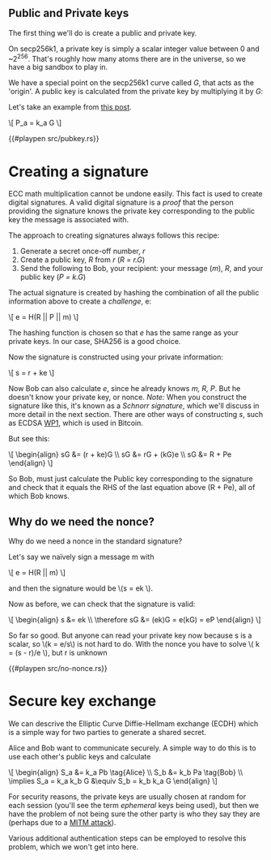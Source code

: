 
## Public and Private keys

The first thing we'll do is create a public and private key.

On secp256k1, a private key is simply a scalar integer value between 0 and ~2<sup>256</sup>. That's roughly how many
atoms there are in the universe, so we have a big sandbox to play in.

We have a special point on the secp256k1 curve called _G_, that acts as the 'origin'. A public key is calculated
from the private key by multiplying it by _G_:

Let's take an example from [this post](https://chuckbatson.wordpress.com/2014/11/26/secp256k1-test-vectors/).

\\[
  P_a = k_a G
\\]

{{#playpen src/pubkey.rs}}

# Creating a signature

ECC math multiplication cannot be undone easily. This fact is used to create digital signatures. A valid digital signature is
a _proof_ that the person providing the signature knows the private key corresponding to the public key the message
is associated with.

The approach to creating signatures always follows this recipe:

1. Generate a secret once-off number, _r_
1. Create a public key, _R_ from _r_ (_R = r.G_)
1. Send the following to Bob, your recipient: your message (_m_), _R_, and your public key (_P = k.G_)

The actual signature is created by hashing the combination of all the public information above to create a _challenge_, e:

\\[
    e = H(R || P || m)
\\]

The hashing function is chosen so that _e_ has the same range as your private keys. In our case, SHA256 is a good choice.

Now the signature is constructed using your private information:

\\[
    s = r + ke 
\\]

Now Bob can also calculate _e_, since he already knows _m, R, P_. But he doesn't know your private key, or nonce.
_Note:_ When you construct the signature like this, it's known as a _Schnorr signature_, which we'll discuss in more 
detail in the next section. There are other ways of constructing _s_, such as ECDSA [WP1], which is used in Bitcoin.

But see this:

\\[
    \begin{align}
      sG &= (r + ke)G \\\\
      sG &= rG + (kG)e \\\\
      sG &= R + Pe
    \end{align}
\\]

So Bob, must just calculate the Public key corresponding to the signature and check that it equals the RHS of the last
equation above (R + Pe), all of which Bob knows.

## Why do we need the nonce?

Why do we need a nonce in the standard signature?

Let's say we naïvely sign a message m with

\\[
e = H(R || m)
\\]

and then the signature would be \\(s = ek \\). 

Now as before, we can check that the signature is valid:

\\[
\begin{align}
  s &= ek \\\\
 \therefore sG &= (ek)G = e(kG) = eP
\end{align}
\\]

So far so good. But anyone can read your private key now because s is a scalar, so \\(k = e/s\\)
 is not hard to do.
With the nonce you have to solve \\( k = (s - r)/e \\), but r is unknown

{{#playpen src/no-nonce.rs}}

# Secure key exchange

We can descrive the Elliptic Curve Diffie-Hellmam exchange (ECDH) which is a simple way for two parties
to generate a shared secret.

Alice and Bob want to communicate securely. A simple way to do this is to use each other's public keys and
calculate

\\[
\begin{align}
  S_a &= k_a Pb \tag{Alice} \\\\
  S_b &= k_b Pa \tag{Bob} \\\\
  \implies S_a = k_a k_b G &\equiv S_b = k_b k_a G
\end{align}
\\]

For security reasons, the private keys are usually chosen at random for each session (you'll see the term
_ephemeral_ keys being used), but then we have the problem of not being sure the other party is who they say they
are (perhaps due to a [MITM attack](https://en.wikipedia.org/wiki/Man-in-the-middle_attack)).

Various additional authentication steps can be employed to resolve this problem, which we won't get into here. 

[WP1]: https://en.wikipedia.org/wiki/Elliptic_Curve_Digital_Signature_Algorithm 'Wikipedia: ECDSA'